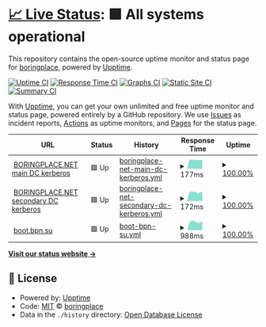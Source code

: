 # [📈 Live Status](https://status.bpn.su): <!--live status--> **🟩 All systems operational**

This repository contains the open-source uptime monitor and status page for [boringplace](https://status.bpn.su), powered by [Upptime](https://github.com/upptime/upptime).

[![Uptime CI](https://github.com/boringplace/status/workflows/Uptime%20CI/badge.svg)](https://github.com/boringplace/status/actions?query=workflow%3A%22Uptime+CI%22)
[![Response Time CI](https://github.com/boringplace/status/workflows/Response%20Time%20CI/badge.svg)](https://github.com/boringplace/status/actions?query=workflow%3A%22Response+Time+CI%22)
[![Graphs CI](https://github.com/boringplace/status/workflows/Graphs%20CI/badge.svg)](https://github.com/boringplace/status/actions?query=workflow%3A%22Graphs+CI%22)
[![Static Site CI](https://github.com/boringplace/status/workflows/Static%20Site%20CI/badge.svg)](https://github.com/boringplace/status/actions?query=workflow%3A%22Static+Site+CI%22)
[![Summary CI](https://github.com/boringplace/status/workflows/Summary%20CI/badge.svg)](https://github.com/boringplace/status/actions?query=workflow%3A%22Summary+CI%22)

With [Upptime](https://upptime.js.org), you can get your own unlimited and free uptime monitor and status page, powered entirely by a GitHub repository. We use [Issues](https://github.com/boringplace/status/issues) as incident reports, [Actions](https://github.com/boringplace/status/actions) as uptime monitors, and [Pages](https://status.bpn.su) for the status page.

<!--start: status pages-->
<!-- This summary is generated by Upptime (https://github.com/upptime/upptime) -->
<!-- Do not edit this manually, your changes will be overwritten -->
<!-- prettier-ignore -->
| URL | Status | History | Response Time | Uptime |
| --- | ------ | ------- | ------------- | ------ |
| <img alt="" src="https://icons.duckduckgo.com/ip3/null.ico" height="13"> [BORINGPLACE.NET main DC kerberos](hp.boringplace.org) | 🟩 Up | [boringplace-net-main-dc-kerberos.yml](https://github.com/boringplace/status/commits/HEAD/history/boringplace-net-main-dc-kerberos.yml) | <details><summary><img alt="Response time graph" src="./graphs/boringplace-net-main-dc-kerberos/response-time-week.png" height="20"> 177ms</summary><br><a href="https://status.bpn.su/history/boringplace-net-main-dc-kerberos"><img alt="Response time 188" src="https://img.shields.io/endpoint?url=https%3A%2F%2Fraw.githubusercontent.com%2Fboringplace%2Fstatus%2FHEAD%2Fapi%2Fboringplace-net-main-dc-kerberos%2Fresponse-time.json"></a><br><a href="https://status.bpn.su/history/boringplace-net-main-dc-kerberos"><img alt="24-hour response time 176" src="https://img.shields.io/endpoint?url=https%3A%2F%2Fraw.githubusercontent.com%2Fboringplace%2Fstatus%2FHEAD%2Fapi%2Fboringplace-net-main-dc-kerberos%2Fresponse-time-day.json"></a><br><a href="https://status.bpn.su/history/boringplace-net-main-dc-kerberos"><img alt="7-day response time 177" src="https://img.shields.io/endpoint?url=https%3A%2F%2Fraw.githubusercontent.com%2Fboringplace%2Fstatus%2FHEAD%2Fapi%2Fboringplace-net-main-dc-kerberos%2Fresponse-time-week.json"></a><br><a href="https://status.bpn.su/history/boringplace-net-main-dc-kerberos"><img alt="30-day response time 191" src="https://img.shields.io/endpoint?url=https%3A%2F%2Fraw.githubusercontent.com%2Fboringplace%2Fstatus%2FHEAD%2Fapi%2Fboringplace-net-main-dc-kerberos%2Fresponse-time-month.json"></a><br><a href="https://status.bpn.su/history/boringplace-net-main-dc-kerberos"><img alt="1-year response time 190" src="https://img.shields.io/endpoint?url=https%3A%2F%2Fraw.githubusercontent.com%2Fboringplace%2Fstatus%2FHEAD%2Fapi%2Fboringplace-net-main-dc-kerberos%2Fresponse-time-year.json"></a></details> | <details><summary><a href="https://status.bpn.su/history/boringplace-net-main-dc-kerberos">100.00%</a></summary><a href="https://status.bpn.su/history/boringplace-net-main-dc-kerberos"><img alt="All-time uptime 83.32%" src="https://img.shields.io/endpoint?url=https%3A%2F%2Fraw.githubusercontent.com%2Fboringplace%2Fstatus%2FHEAD%2Fapi%2Fboringplace-net-main-dc-kerberos%2Fuptime.json"></a><br><a href="https://status.bpn.su/history/boringplace-net-main-dc-kerberos"><img alt="24-hour uptime 100.00%" src="https://img.shields.io/endpoint?url=https%3A%2F%2Fraw.githubusercontent.com%2Fboringplace%2Fstatus%2FHEAD%2Fapi%2Fboringplace-net-main-dc-kerberos%2Fuptime-day.json"></a><br><a href="https://status.bpn.su/history/boringplace-net-main-dc-kerberos"><img alt="7-day uptime 100.00%" src="https://img.shields.io/endpoint?url=https%3A%2F%2Fraw.githubusercontent.com%2Fboringplace%2Fstatus%2FHEAD%2Fapi%2Fboringplace-net-main-dc-kerberos%2Fuptime-week.json"></a><br><a href="https://status.bpn.su/history/boringplace-net-main-dc-kerberos"><img alt="30-day uptime 100.00%" src="https://img.shields.io/endpoint?url=https%3A%2F%2Fraw.githubusercontent.com%2Fboringplace%2Fstatus%2FHEAD%2Fapi%2Fboringplace-net-main-dc-kerberos%2Fuptime-month.json"></a><br><a href="https://status.bpn.su/history/boringplace-net-main-dc-kerberos"><img alt="1-year uptime 94.05%" src="https://img.shields.io/endpoint?url=https%3A%2F%2Fraw.githubusercontent.com%2Fboringplace%2Fstatus%2FHEAD%2Fapi%2Fboringplace-net-main-dc-kerberos%2Fuptime-year.json"></a></details>
| <img alt="" src="https://icons.duckduckgo.com/ip3/null.ico" height="13"> [BORINGPLACE.NET secondary DC kerberos](tcl.boringplace.org) | 🟩 Up | [boringplace-net-secondary-dc-kerberos.yml](https://github.com/boringplace/status/commits/HEAD/history/boringplace-net-secondary-dc-kerberos.yml) | <details><summary><img alt="Response time graph" src="./graphs/boringplace-net-secondary-dc-kerberos/response-time-week.png" height="20"> 172ms</summary><br><a href="https://status.bpn.su/history/boringplace-net-secondary-dc-kerberos"><img alt="Response time 187" src="https://img.shields.io/endpoint?url=https%3A%2F%2Fraw.githubusercontent.com%2Fboringplace%2Fstatus%2FHEAD%2Fapi%2Fboringplace-net-secondary-dc-kerberos%2Fresponse-time.json"></a><br><a href="https://status.bpn.su/history/boringplace-net-secondary-dc-kerberos"><img alt="24-hour response time 174" src="https://img.shields.io/endpoint?url=https%3A%2F%2Fraw.githubusercontent.com%2Fboringplace%2Fstatus%2FHEAD%2Fapi%2Fboringplace-net-secondary-dc-kerberos%2Fresponse-time-day.json"></a><br><a href="https://status.bpn.su/history/boringplace-net-secondary-dc-kerberos"><img alt="7-day response time 172" src="https://img.shields.io/endpoint?url=https%3A%2F%2Fraw.githubusercontent.com%2Fboringplace%2Fstatus%2FHEAD%2Fapi%2Fboringplace-net-secondary-dc-kerberos%2Fresponse-time-week.json"></a><br><a href="https://status.bpn.su/history/boringplace-net-secondary-dc-kerberos"><img alt="30-day response time 186" src="https://img.shields.io/endpoint?url=https%3A%2F%2Fraw.githubusercontent.com%2Fboringplace%2Fstatus%2FHEAD%2Fapi%2Fboringplace-net-secondary-dc-kerberos%2Fresponse-time-month.json"></a><br><a href="https://status.bpn.su/history/boringplace-net-secondary-dc-kerberos"><img alt="1-year response time 190" src="https://img.shields.io/endpoint?url=https%3A%2F%2Fraw.githubusercontent.com%2Fboringplace%2Fstatus%2FHEAD%2Fapi%2Fboringplace-net-secondary-dc-kerberos%2Fresponse-time-year.json"></a></details> | <details><summary><a href="https://status.bpn.su/history/boringplace-net-secondary-dc-kerberos">100.00%</a></summary><a href="https://status.bpn.su/history/boringplace-net-secondary-dc-kerberos"><img alt="All-time uptime 81.95%" src="https://img.shields.io/endpoint?url=https%3A%2F%2Fraw.githubusercontent.com%2Fboringplace%2Fstatus%2FHEAD%2Fapi%2Fboringplace-net-secondary-dc-kerberos%2Fuptime.json"></a><br><a href="https://status.bpn.su/history/boringplace-net-secondary-dc-kerberos"><img alt="24-hour uptime 100.00%" src="https://img.shields.io/endpoint?url=https%3A%2F%2Fraw.githubusercontent.com%2Fboringplace%2Fstatus%2FHEAD%2Fapi%2Fboringplace-net-secondary-dc-kerberos%2Fuptime-day.json"></a><br><a href="https://status.bpn.su/history/boringplace-net-secondary-dc-kerberos"><img alt="7-day uptime 100.00%" src="https://img.shields.io/endpoint?url=https%3A%2F%2Fraw.githubusercontent.com%2Fboringplace%2Fstatus%2FHEAD%2Fapi%2Fboringplace-net-secondary-dc-kerberos%2Fuptime-week.json"></a><br><a href="https://status.bpn.su/history/boringplace-net-secondary-dc-kerberos"><img alt="30-day uptime 100.00%" src="https://img.shields.io/endpoint?url=https%3A%2F%2Fraw.githubusercontent.com%2Fboringplace%2Fstatus%2FHEAD%2Fapi%2Fboringplace-net-secondary-dc-kerberos%2Fuptime-month.json"></a><br><a href="https://status.bpn.su/history/boringplace-net-secondary-dc-kerberos"><img alt="1-year uptime 95.85%" src="https://img.shields.io/endpoint?url=https%3A%2F%2Fraw.githubusercontent.com%2Fboringplace%2Fstatus%2FHEAD%2Fapi%2Fboringplace-net-secondary-dc-kerberos%2Fuptime-year.json"></a></details>
| <img alt="" src="https://icons.duckduckgo.com/ip3/null.ico" height="13"> [boot.bpn.su](boot.bpn.su) | 🟩 Up | [boot-bpn-su.yml](https://github.com/boringplace/status/commits/HEAD/history/boot-bpn-su.yml) | <details><summary><img alt="Response time graph" src="./graphs/boot-bpn-su/response-time-week.png" height="20"> 988ms</summary><br><a href="https://status.bpn.su/history/boot-bpn-su"><img alt="Response time 894" src="https://img.shields.io/endpoint?url=https%3A%2F%2Fraw.githubusercontent.com%2Fboringplace%2Fstatus%2FHEAD%2Fapi%2Fboot-bpn-su%2Fresponse-time.json"></a><br><a href="https://status.bpn.su/history/boot-bpn-su"><img alt="24-hour response time 1051" src="https://img.shields.io/endpoint?url=https%3A%2F%2Fraw.githubusercontent.com%2Fboringplace%2Fstatus%2FHEAD%2Fapi%2Fboot-bpn-su%2Fresponse-time-day.json"></a><br><a href="https://status.bpn.su/history/boot-bpn-su"><img alt="7-day response time 988" src="https://img.shields.io/endpoint?url=https%3A%2F%2Fraw.githubusercontent.com%2Fboringplace%2Fstatus%2FHEAD%2Fapi%2Fboot-bpn-su%2Fresponse-time-week.json"></a><br><a href="https://status.bpn.su/history/boot-bpn-su"><img alt="30-day response time 992" src="https://img.shields.io/endpoint?url=https%3A%2F%2Fraw.githubusercontent.com%2Fboringplace%2Fstatus%2FHEAD%2Fapi%2Fboot-bpn-su%2Fresponse-time-month.json"></a><br><a href="https://status.bpn.su/history/boot-bpn-su"><img alt="1-year response time 912" src="https://img.shields.io/endpoint?url=https%3A%2F%2Fraw.githubusercontent.com%2Fboringplace%2Fstatus%2FHEAD%2Fapi%2Fboot-bpn-su%2Fresponse-time-year.json"></a></details> | <details><summary><a href="https://status.bpn.su/history/boot-bpn-su">100.00%</a></summary><a href="https://status.bpn.su/history/boot-bpn-su"><img alt="All-time uptime 80.93%" src="https://img.shields.io/endpoint?url=https%3A%2F%2Fraw.githubusercontent.com%2Fboringplace%2Fstatus%2FHEAD%2Fapi%2Fboot-bpn-su%2Fuptime.json"></a><br><a href="https://status.bpn.su/history/boot-bpn-su"><img alt="24-hour uptime 100.00%" src="https://img.shields.io/endpoint?url=https%3A%2F%2Fraw.githubusercontent.com%2Fboringplace%2Fstatus%2FHEAD%2Fapi%2Fboot-bpn-su%2Fuptime-day.json"></a><br><a href="https://status.bpn.su/history/boot-bpn-su"><img alt="7-day uptime 100.00%" src="https://img.shields.io/endpoint?url=https%3A%2F%2Fraw.githubusercontent.com%2Fboringplace%2Fstatus%2FHEAD%2Fapi%2Fboot-bpn-su%2Fuptime-week.json"></a><br><a href="https://status.bpn.su/history/boot-bpn-su"><img alt="30-day uptime 100.00%" src="https://img.shields.io/endpoint?url=https%3A%2F%2Fraw.githubusercontent.com%2Fboringplace%2Fstatus%2FHEAD%2Fapi%2Fboot-bpn-su%2Fuptime-month.json"></a><br><a href="https://status.bpn.su/history/boot-bpn-su"><img alt="1-year uptime 91.03%" src="https://img.shields.io/endpoint?url=https%3A%2F%2Fraw.githubusercontent.com%2Fboringplace%2Fstatus%2FHEAD%2Fapi%2Fboot-bpn-su%2Fuptime-year.json"></a></details>

<!--end: status pages-->

[**Visit our status website →**](https://status.bpn.su)

## 📄 License

- Powered by: [Upptime](https://github.com/upptime/upptime)
- Code: [MIT](./LICENSE) © [boringplace](https://status.bpn.su)
- Data in the `./history` directory: [Open Database License](https://opendatacommons.org/licenses/odbl/1-0/)

